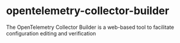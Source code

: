 # opentelemetry-collector-builder
The OpenTelemetry Collector Builder is a web-based tool to facilitate configuration editing and verification
